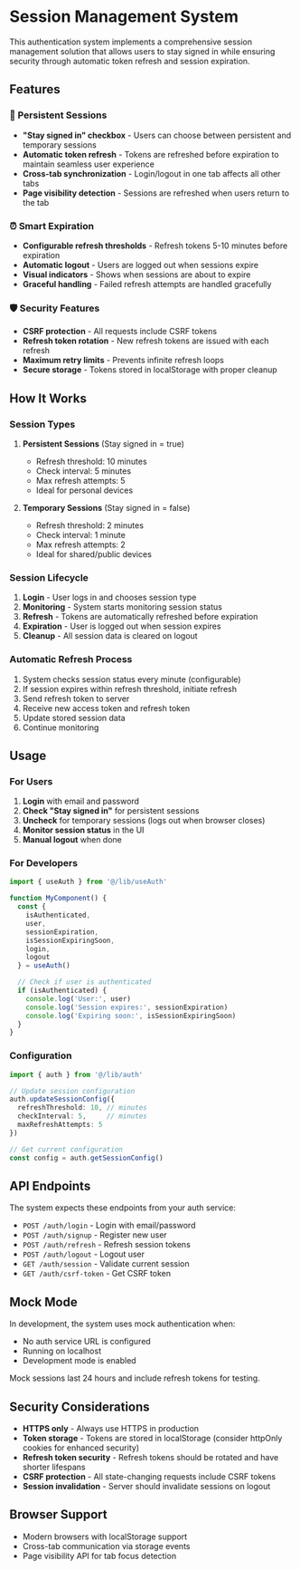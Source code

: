 # Session Management System

This authentication system implements a comprehensive session management solution that allows users to stay signed in while ensuring security through automatic token refresh and session expiration.

## Features

### 🔐 Persistent Sessions
- **"Stay signed in" checkbox** - Users can choose between persistent and temporary sessions
- **Automatic token refresh** - Tokens are refreshed before expiration to maintain seamless user experience
- **Cross-tab synchronization** - Login/logout in one tab affects all other tabs
- **Page visibility detection** - Sessions are refreshed when users return to the tab

### ⏰ Smart Expiration
- **Configurable refresh thresholds** - Refresh tokens 5-10 minutes before expiration
- **Automatic logout** - Users are logged out when sessions expire
- **Visual indicators** - Shows when sessions are about to expire
- **Graceful handling** - Failed refresh attempts are handled gracefully

### 🛡️ Security Features
- **CSRF protection** - All requests include CSRF tokens
- **Refresh token rotation** - New refresh tokens are issued with each refresh
- **Maximum retry limits** - Prevents infinite refresh loops
- **Secure storage** - Tokens stored in localStorage with proper cleanup

## How It Works

### Session Types

1. **Persistent Sessions** (Stay signed in = true)
   - Refresh threshold: 10 minutes
   - Check interval: 5 minutes
   - Max refresh attempts: 5
   - Ideal for personal devices

2. **Temporary Sessions** (Stay signed in = false)
   - Refresh threshold: 2 minutes
   - Check interval: 1 minute
   - Max refresh attempts: 2
   - Ideal for shared/public devices

### Session Lifecycle

1. **Login** - User logs in and chooses session type
2. **Monitoring** - System starts monitoring session status
3. **Refresh** - Tokens are automatically refreshed before expiration
4. **Expiration** - User is logged out when session expires
5. **Cleanup** - All session data is cleared on logout

### Automatic Refresh Process

1. System checks session status every minute (configurable)
2. If session expires within refresh threshold, initiate refresh
3. Send refresh token to server
4. Receive new access token and refresh token
5. Update stored session data
6. Continue monitoring

## Usage

### For Users

1. **Login** with email and password
2. **Check "Stay signed in"** for persistent sessions
3. **Uncheck** for temporary sessions (logs out when browser closes)
4. **Monitor session status** in the UI
5. **Manual logout** when done

### For Developers

```typescript
import { useAuth } from '@/lib/useAuth'

function MyComponent() {
  const { 
    isAuthenticated, 
    user, 
    sessionExpiration, 
    isSessionExpiringSoon,
    login, 
    logout 
  } = useAuth()

  // Check if user is authenticated
  if (isAuthenticated) {
    console.log('User:', user)
    console.log('Session expires:', sessionExpiration)
    console.log('Expiring soon:', isSessionExpiringSoon)
  }
}
```

### Configuration

```typescript
import { auth } from '@/lib/auth'

// Update session configuration
auth.updateSessionConfig({
  refreshThreshold: 10, // minutes
  checkInterval: 5,     // minutes
  maxRefreshAttempts: 5
})

// Get current configuration
const config = auth.getSessionConfig()
```

## API Endpoints

The system expects these endpoints from your auth service:

- `POST /auth/login` - Login with email/password
- `POST /auth/signup` - Register new user
- `POST /auth/refresh` - Refresh session tokens
- `POST /auth/logout` - Logout user
- `GET /auth/session` - Validate current session
- `GET /auth/csrf-token` - Get CSRF token

## Mock Mode

In development, the system uses mock authentication when:
- No auth service URL is configured
- Running on localhost
- Development mode is enabled

Mock sessions last 24 hours and include refresh tokens for testing.

## Security Considerations

- **HTTPS only** - Always use HTTPS in production
- **Token storage** - Tokens are stored in localStorage (consider httpOnly cookies for enhanced security)
- **Refresh token security** - Refresh tokens should be rotated and have shorter lifespans
- **CSRF protection** - All state-changing requests include CSRF tokens
- **Session invalidation** - Server should invalidate sessions on logout

## Browser Support

- Modern browsers with localStorage support
- Cross-tab communication via storage events
- Page visibility API for tab focus detection 